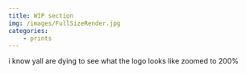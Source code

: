 ```yaml
---
title: WIP section
img: /images/FullSizeRender.jpg
categories:
    - prints
---
```

i know yall are dying to see what the logo looks like zoomed to 200%
